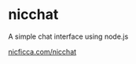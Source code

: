 # nicchat
A simple chat interface using node.js

[nicficca.com/nicchat](http://nicficca.com/nicchat)
